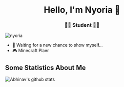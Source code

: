 <h1 align="center"> Hello, I'm Nyoria 👋 </h1>
<h3 align="center">🧑‍🎓 Student 🧑‍🎓</h3>

<p align="left"> <img src="https://komarev.com/ghpvc/?username=nyoria" alt="nyoria" /> </p>

- 🌱 Waiting for a new chance to show myself...
- 🎮 Minecraft Plaer

## Some Statistics About Me
![Abhinav's github stats](https://github-readme-stats.vercel.app/api?username=nyoria&&show_icons=true&title_color=ffffff&icon_color=bb2acf&text_color=daf7dc&bg_color=151515)<br>
